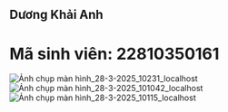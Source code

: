 ## Dương Khải Anh
# Mã sinh viên: 22810350161
![Ảnh chụp màn hình_28-3-2025_10231_localhost](https://github.com/user-attachments/assets/89c0e9fe-45b6-4d80-8205-089a34960de6)
![Ảnh chụp màn hình_28-3-2025_101042_localhost](https://github.com/user-attachments/assets/03ef0829-cc19-4c4c-97cf-792cf33e2350)
![Ảnh chụp màn hình_28-3-2025_10115_localhost](https://github.com/user-attachments/assets/735ad3b3-a43f-44c3-a3b5-d2c85bf99f3e)
